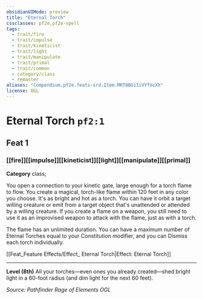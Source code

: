 ```yaml
---
obsidianUIMode: preview
title: "Eternal Torch"
cssclasses: pf2e,pf2e-spell
tags:
  - trait/fire
  - trait/impulse
  - trait/kineticist
  - trait/light
  - trait/manipulate
  - trait/primal
  - trait/common
  - category/class
  - remaster
aliases: "Compendium.pf2e.feats-srd.Item.MRT8BGiIiVYfVcXh"
license: OGL
---
```

# Eternal Torch `pf2:1`
## Feat 1
### [[fire]][[impulse]][[kineticist]][[light]][[manipulate]][[primal]]

**Category** class; 




You open a connection to your kinetic gate, large enough for a torch flame to flow. You create a magical, torch-like flame within 120 feet in any color you choose. It's as bright and hot as a torch. You can have it orbit a target willing creature or emit from a target object that's unattended or attended by a willing creature. If you create a flame on a weapon, you still need to use it as an improvised weapon to attack with the flame, just as with a torch.

The flame has an unlimited duration. You can have a maximum number of Eternal Torches equal to your Constitution modifier, and you can Dismiss each torch individually.

[[Feat_Feature Effects/Effect_ Eternal Torch|Effect: Eternal Torch]]

* * *

**Level (8th)** All your torches—even ones you already created—shed bright light in a 60-foot radius (and dim light for the next 60 feet).

*Source: Pathfinder Rage of Elements*
*OGL*